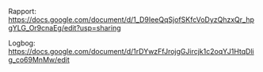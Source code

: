 Rapport: https://docs.google.com/document/d/1_D9IeeQqSjofSKfcVoDyzQhzxQr_hpgYLG_Or9cnaEg/edit?usp=sharing

Logbog: https://docs.google.com/document/d/1rDYwzFfJrojgGJircjk1c2oqYJ1HtqDlig_co69MnMw/edit
